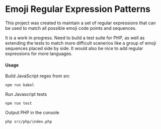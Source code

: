 # Emoji Regular Expression Patterns

This project was created to maintain a set of regular expressions that can be used to match all possible emoji code points and sequences.  

It is a work in progress. Need to build a test suite for PHP, as well as extending the tests to match more difficult scenerios like a group of emoji sequences placed side by side. It would also be nice to add regular expressions for more languages.

#### Usage

Build JavaScript regex from src

`npm run babel`

Run Javascript tests

`npm run test`

Output PHP in the console

`php src/php/index.php`